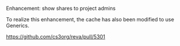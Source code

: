 Enhancement: show shares to project admins

To realize this enhancement, the cache has also been modified to use Generics.

https://github.com/cs3org/reva/pull/5301
